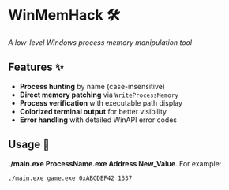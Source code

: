 # WinMemHack 🛠️  
*A low-level Windows process memory manipulation tool*

## Features ✨
- **Process hunting** by name (case-insensitive)
- **Direct memory patching** via `WriteProcessMemory`
- **Process verification** with executable path display
- **Colorized terminal output** for better visibility
- **Error handling** with detailed WinAPI error codes

## Usage 🚀
**./main.exe ProcessName.exe Address New_Value**. For example:
```bash
./main.exe game.exe 0xABCDEF42 1337
```
